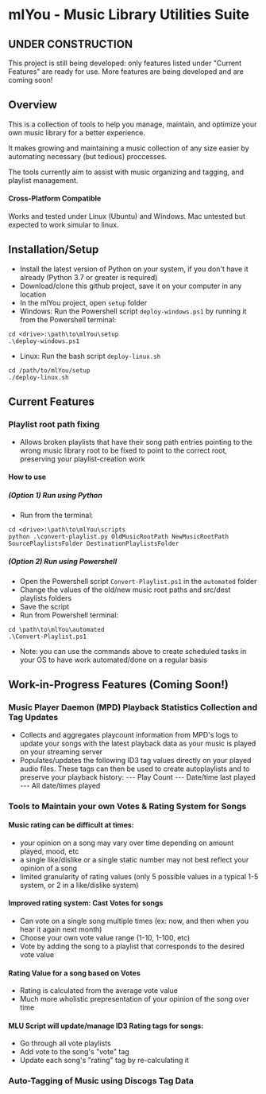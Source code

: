 # mlYou - Music Library Utilities Suite

## UNDER CONSTRUCTION
This project is still being developed: only features listed under "Current Features" are ready for use. More features are being developed and are coming soon! 

## Overview
This is a collection of tools to help you manage, maintain, and optimize your own music library for a better experience. 

It makes growing and maintaining a music collection of any size easier by automating necessary (but tedious) proccesses.

The tools currently aim to assist with music organizing and tagging, and playlist management.

#### Cross-Platform Compatible
Works and tested under Linux (Ubuntu) and Windows. Mac untested but expected to work simular to linux.

## Installation/Setup
- Install the latest version of Python on your system, if you don't have it already (Python 3.7 or greater is required)
- Download/clone this github project, save it on your computer in any location
- In the mlYou project, open `setup` folder
- Windows: Run the Powershell script `deploy-windows.ps1` by running it from the Powershell terminal:
```
cd <drive>:\path\to\mlYou\setup
.\deploy-windows.ps1
```
- Linux: Run the bash script `deploy-linux.sh`
```
cd /path/to/mlYou/setup
./deploy-linux.sh
```

## Current Features
### Playlist root path fixing
- Allows broken playlists that have their song path entries pointing to the wrong music library root to be fixed to point to the correct root, preserving your playlist-creation work

#### How to use
##### (Option 1) Run using Python
- Run from the terminal:
```
cd <drive>:\path\to\mlYou\scripts
python .\convert-playlist.py OldMusicRootPath NewMusicRootPath SourcePlaylistsFolder DestinationPlaylistsFolder
```
##### (Option 2) Run using Powershell
- Open the Powershell script `Convert-Playlist.ps1` in the `automated` folder
- Change the values of the old/new music root paths and src/dest playlists folders
- Save the script
- Run from Powershell terminal:
```
cd \path\to\mlYou\automated
.\Convert-Playlist.ps1
```
- Note: you can use the commands above to create scheduled tasks in your OS to have work automated/done on a regular basis


## Work-in-Progress Features (Coming Soon!)
### Music Player Daemon (MPD) Playback Statistics Collection and Tag Updates
- Collects and aggregates playcount information from MPD's logs to update your songs with the latest playback data as your music is played on your streaming server
- Populates/updates the following ID3 tag values directly on your played audio files. These tags can then be used to create autoplaylists and to preserve your playback history:
--- Play Count
--- Date/time last played
--- All date/times played

### Tools to Maintain your own Votes & Rating System for Songs
#### Music rating can be difficult at times: 
- your opinion on a song may vary over time depending on amount played, mood, etc
- a single like/dislike or a single static number may not best reflect your opinion of a song
- limited granularity of rating values (only 5 possible values in a typical 1-5 system, or 2 in a like/dislike system)
#### Improved rating system: Cast Votes for songs
 - Can vote on a single song multiple times (ex: now, and then when you hear it again next month)
 - Choose your own vote value range (1-10, 1-100, etc)
 - Vote by adding the song to a playlist that corresponds to the desired vote value
#### Rating Value for a song based on Votes
- Rating is calculated from the average vote value
- Much more wholistic prepresentation of your opinion of the song over time
#### MLU Script will update/manage ID3 Rating tags for songs:
- Go through all vote playlists
- Add vote to the song's "vote" tag
- Update each song's "rating" tag by re-calculating it

### Auto-Tagging of Music using Discogs Tag Data




